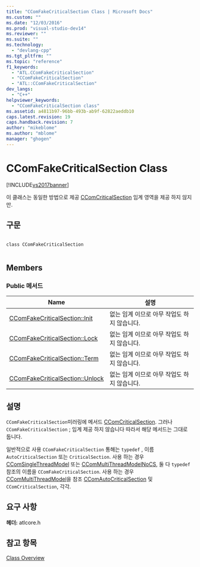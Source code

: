 ```yaml
---
title: "CComFakeCriticalSection Class | Microsoft Docs"
ms.custom: ""
ms.date: "12/03/2016"
ms.prod: "visual-studio-dev14"
ms.reviewer: ""
ms.suite: ""
ms.technology: 
  - "devlang-cpp"
ms.tgt_pltfrm: ""
ms.topic: "reference"
f1_keywords: 
  - "ATL.CComFakeCriticalSection"
  - "CComFakeCriticalSection"
  - "ATL::CComFakeCriticalSection"
dev_langs: 
  - "C++"
helpviewer_keywords: 
  - "CComFakeCriticalSection class"
ms.assetid: a4811b97-96bb-493b-ab9f-62822aeddb10
caps.latest.revision: 19
caps.handback.revision: 7
author: "mikeblome"
ms.author: "mblome"
manager: "ghogen"
---
```

# CComFakeCriticalSection Class
[!INCLUDE[vs2017banner](../../assembler/inline/includes/vs2017banner.md)]

이 클래스는 동일한 방법으로 제공  [CComCriticalSection](../../atl/reference/ccomcriticalsection-class.md) 임계 영역을 제공 하지 않지만.  
  
## 구문  
  
```  
  
class CComFakeCriticalSection  
  
```  
  
## Members  
  
### Public 메서드  
  
|Name|설명|  
|----------|--------|  
|[CComFakeCriticalSection::Init](../Topic/CComFakeCriticalSection::Init.md)|없는 임계 이므로 아무 작업도 하지 않습니다.|  
|[CComFakeCriticalSection::Lock](../Topic/CComFakeCriticalSection::Lock.md)|없는 임계 이므로 아무 작업도 하지 않습니다.|  
|[CComFakeCriticalSection::Term](../Topic/CComFakeCriticalSection::Term.md)|없는 임계 이므로 아무 작업도 하지 않습니다.|  
|[CComFakeCriticalSection::Unlock](../Topic/CComFakeCriticalSection::Unlock.md)|없는 임계 이므로 아무 작업도 하지 않습니다.|  
  
## 설명  
 `CComFakeCriticalSection`미러링에 메서드  [CComCriticalSection](../../atl/reference/ccomcriticalsection-class.md).  그러나 `CComFakeCriticalSection` ; 임계 제공 하지 않습니다 따라서 해당 메서드는 그대로 둡니다.  
  
 일반적으로 사용 `CComFakeCriticalSection` 통해는 `typedef` , 이름 `AutoCriticalSection` 또는 `CriticalSection`.  사용 하는 경우  [CComSingleThreadModel](../../atl/reference/ccomsinglethreadmodel-class.md) 또는  [CComMultiThreadModelNoCS](../../atl/reference/ccommultithreadmodelnocs-class.md), 둘 다 `typedef` 참조의 이름을 `CComFakeCriticalSection`.  사용 하는 경우  [CComMultiThreadModel](../../atl/reference/ccommultithreadmodel-class.md)을 참조  [CComAutoCriticalSection](../../atl/reference/ccomautocriticalsection-class.md) 및 `CComCriticalSection`, 각각.  
  
## 요구 사항  
 **헤더:** atlcore.h  
  
## 참고 항목  
 [Class Overview](../../atl/atl-class-overview.md)